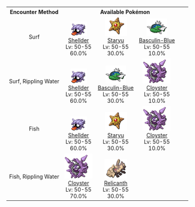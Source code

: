 <table><tr><th colspan="1">Encounter Method</th><th colspan="5" style = "text-align: center;">Available Pokémon</th></tr>
<tr><td rowspan="1" style="vertical-align: middle; word-wrap: break-word; text-align: center;">Surf</td><td style="text-align: center; vertical-align: bottom;"> <img src="../../img/animated/90.gif"> <br> <a href="../../pokemons/090">Shellder</a> <br> Lv: 50-55 <br> 60.0% </td><td style="text-align: center; vertical-align: bottom;"> <img src="../../img/animated/120.gif"> <br> <a href="../../pokemons/120">Staryu</a> <br> Lv: 50-55 <br> 30.0% </td><td style="text-align: center; vertical-align: bottom;"> <img src="../../img/animated/550-blue.gif"> <br> <a href="../../pokemons/550">Basculin-Blue</a> <br> Lv: 50-55 <br> 10.0% </td><td></td><td></td></tr>
<tr><td rowspan="1" style="vertical-align: middle; word-wrap: break-word; text-align: center;">Surf, Rippling Water</td><td style="text-align: center; vertical-align: bottom;"> <img src="../../img/animated/90.gif"> <br> <a href="../../pokemons/090">Shellder</a> <br> Lv: 50-55 <br> 60.0% </td><td style="text-align: center; vertical-align: bottom;"> <img src="../../img/animated/550-blue.gif"> <br> <a href="../../pokemons/550">Basculin-Blue</a> <br> Lv: 50-55 <br> 30.0% </td><td style="text-align: center; vertical-align: bottom;"> <img src="../../img/animated/91.gif"> <br> <a href="../../pokemons/091">Cloyster</a> <br> Lv: 50-55 <br> 10.0% </td><td></td><td></td></tr>
<tr><td rowspan="1" style="vertical-align: middle; word-wrap: break-word; text-align: center;">Fish</td><td style="text-align: center; vertical-align: bottom;"> <img src="../../img/animated/90.gif"> <br> <a href="../../pokemons/090">Shellder</a> <br> Lv: 50-55 <br> 60.0% </td><td style="text-align: center; vertical-align: bottom;"> <img src="../../img/animated/120.gif"> <br> <a href="../../pokemons/120">Staryu</a> <br> Lv: 50-55 <br> 30.0% </td><td style="text-align: center; vertical-align: bottom;"> <img src="../../img/animated/91.gif"> <br> <a href="../../pokemons/091">Cloyster</a> <br> Lv: 50-55 <br> 10.0% </td><td></td><td></td></tr>
<tr><td rowspan="1" style="vertical-align: middle; word-wrap: break-word; text-align: center;">Fish, Rippling Water</td><td style="text-align: center; vertical-align: bottom;"> <img src="../../img/animated/91.gif"> <br> <a href="../../pokemons/091">Cloyster</a> <br> Lv: 50-55 <br> 70.0% </td><td style="text-align: center; vertical-align: bottom;"> <img src="../../img/animated/369.gif"> <br> <a href="../../pokemons/369">Relicanth</a> <br> Lv: 50-55 <br> 30.0% </td><td></td><td></td><td></td></tr></table>